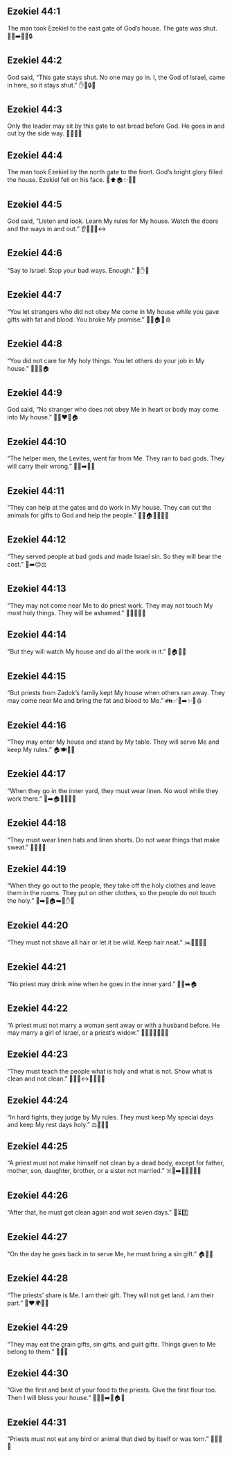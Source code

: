 ## Ezekiel 44:1
The man took Ezekiel to the east gate of God’s house. The gate was shut. 🚶‍♂️➡️🚪🌅🔒
## Ezekiel 44:2
God said, “This gate stays shut. No one may go in. I, the God of Israel, came in here, so it stays shut.” ✋🚪🔒✨
## Ezekiel 44:3
Only the leader may sit by this gate to eat bread before God. He goes in and out by the side way. 👑🍞🙏🚪
## Ezekiel 44:4
The man took Ezekiel by the north gate to the front. God’s bright glory filled the house. Ezekiel fell on his face. 🧭⬆️🏠✨🙇‍♂️
## Ezekiel 44:5
God said, “Listen and look. Learn My rules for My house. Watch the doors and the ways in and out.” 👂👀📖🚪↔️
## Ezekiel 44:6
“Say to Israel: Stop your bad ways. Enough.” 📣✋❌
## Ezekiel 44:7
“You let strangers who did not obey Me come in My house while you gave gifts with fat and blood. You broke My promise.” 🚫👥🏠🍖🩸
## Ezekiel 44:8
“You did not care for My holy things. You let others do your job in My house.” 🛑✨🧹🏠
## Ezekiel 44:9
God said, “No stranger who does not obey Me in heart or body may come into My house.” 🚫👤❤️💪🏠
## Ezekiel 44:10
“The helper men, the Levites, went far from Me. They ran to bad gods. They will carry their wrong.” 🧍‍♂️➡️🗿😞
## Ezekiel 44:11
“They can help at the gates and do work in My house. They can cut the animals for gifts to God and help the people.” 🚪🧰🏠🐑🔪🎁👥
## Ezekiel 44:12
“They served people at bad gods and made Israel sin. So they will bear the cost.” 🗿➡️😔⚖️
## Ezekiel 44:13
“They may not come near Me to do priest work. They may not touch My most holy things. They will be ashamed.” 🚫👣🙏✨😔
## Ezekiel 44:14
“But they will watch My house and do all the work in it.” 👀🏠🧹🔧
## Ezekiel 44:15
“But priests from Zadok’s family kept My house when others ran away. They may come near Me and bring the fat and blood to Me.” 👪✅🙏➡️✨🍖🩸
## Ezekiel 44:16
“They may enter My house and stand by My table. They will serve Me and keep My rules.” 🏠🍽️🙏📜
## Ezekiel 44:17
“When they go in the inner yard, they must wear linen. No wool while they work there.” 🚪➡️🏠👕🧵🚫🐑
## Ezekiel 44:18
“They must wear linen hats and linen shorts. Do not wear things that make sweat.” 🎩👖💦🚫
## Ezekiel 44:19
“When they go out to the people, they take off the holy clothes and leave them in the rooms. They put on other clothes, so the people do not touch the holy.” 👕➡️🧺🏠➡️👕✋✨
## Ezekiel 44:20
“They must not shave all hair or let it be wild. Keep hair neat.” ✂️🚫💇‍♂️🙂
## Ezekiel 44:21
“No priest may drink wine when he goes in the inner yard.” 🚫🍷➡️🏠
## Ezekiel 44:22
“A priest must not marry a woman sent away or with a husband before. He may marry a girl of Israel, or a priest’s widow.” 💍🚫🙅‍♀️✅👰‍♀️
## Ezekiel 44:23
“They must teach the people what is holy and what is not. Show what is clean and not clean.” 🧑‍🏫✨↔️🚫✨🧼🚫
## Ezekiel 44:24
“In hard fights, they judge by My rules. They must keep My special days and keep My rest days holy.” ⚖️📖📅🛐
## Ezekiel 44:25
“A priest must not make himself not clean by a dead body, except for father, mother, son, daughter, brother, or a sister not married.” ☠️🚫➡️👨‍👩‍👧‍👦👧
## Ezekiel 44:26
“After that, he must get clean again and wait seven days.” 🧼⏳7️⃣
## Ezekiel 44:27
“On the day he goes back in to serve Me, he must bring a sin gift.” 🏠🙏🎁
## Ezekiel 44:28
“The priests’ share is Me. I am their gift. They will not get land. I am their part.” 🙏❤️🌍🚫🎁
## Ezekiel 44:29
“They may eat the grain gifts, sin gifts, and guilt gifts. Things given to Me belong to them.” 🌾🍞🎁
## Ezekiel 44:30
“Give the first and best of your food to the priests. Give the first flour too. Then I will bless your house.” 🥇🍎🌾➡️🙏🏠✨
## Ezekiel 44:31
“Priests must not eat any bird or animal that died by itself or was torn.” 🚫🍗🦅🦊
